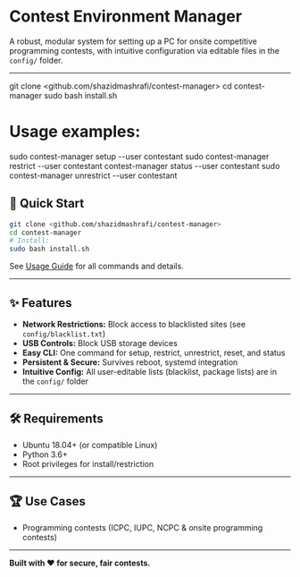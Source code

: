 # Contest Environment Manager

A robust, modular system for setting up a PC for onsite competitive programming contests, with intuitive configuration via editable files in the `config/` folder.

---


git clone <github.com/shazidmashrafi/contest-manager>
cd contest-manager
sudo bash install.sh

# Usage examples:
sudo contest-manager setup --user contestant
sudo contest-manager restrict --user contestant
contest-manager status --user contestant
sudo contest-manager unrestrict --user contestant

## 🚀 Quick Start


```sh
git clone <github.com/shazidmashrafi/contest-manager>
cd contest-manager
# Install:
sudo bash install.sh
```

See [Usage Guide](USAGE.md) for all commands and details.

---


## ✨ Features
- **Network Restrictions:** Block access to blacklisted sites (see `config/blacklist.txt`)
- **USB Controls:** Block USB storage devices
- **Easy CLI:** One command for setup, restrict, unrestrict, reset, and status
- **Persistent & Secure:** Survives reboot, systemd integration
- **Intuitive Config:** All user-editable lists (blacklist, package lists) are in the `config/` folder

---


## 🛠️ Requirements
- Ubuntu 18.04+ (or compatible Linux)
- Python 3.6+
- Root privileges for install/restriction

---

## 🏆 Use Cases
- Programming contests (ICPC, IUPC, NCPC & onsite programming contests)

---

**Built with ❤️ for secure, fair contests.**
